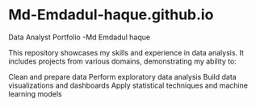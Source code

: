# Md-Emdadul-haque.github.io
Data Analyst Portfolio -Md Emdadul haque

This repository showcases my skills and experience in data analysis. It includes projects from various domains, demonstrating my ability to:

Clean and prepare data
Perform exploratory data analysis
Build data visualizations and dashboards
Apply statistical techniques and machine learning models
